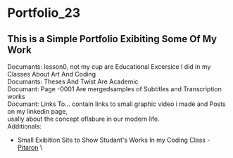 # Portfolio_23
## This is a Simple Portfolio Exibiting Some Of My Work
Documants: lesson0, not my cup are Educational Excersice I did in my Classes About Art And Coding\
Documants: Theses And Twist Are Academic\
Documant: Page -0001 Are mergedsamples of Subtitles and Transcription works\
Documant: Links To... contain links to small graphic video i made and Posts on my linkedin page,\
usally about the concept oflabure in our modern life.\
Additionals:
- Small Exibition Site to Show Studant's Works In my Coding Class - [Pitaron](https://shelibenm.github.io/PitaRon/) \
